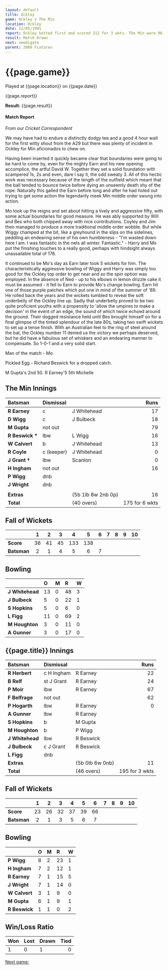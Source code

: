 ```yaml
---
layout: default
title: Ockley
game: Ockley v The Min
location: Ockley
date: 12/05/1991
report: Ockley batted first and scored 212 for 3 wkts. The Min were 96 for 6 wkts when time ran out
result: Match Drawn
next: newdigate
parent: 2009 Fixtures
---
```


# {{page.game}}

Played at {{page.location}} on {{page.date}}

{{page.report}}

**Result:** {{page.result}}

#### Match Report

*From our Cricket Correspondent*

We may have had to endure a distinctly dodgy tea and a good 4 hour wait for the first witty shout from the A29 but there was plenty of incident in Ockley for Min aficionados to chew on.

Having been inserted it quickly became clear that boundaries were going to be hard to come by, even for the mighty Earn and his new opening accomplice, the artful David W. Together they set a solid foundation with scampered 1s, 2s and even, dare I say it, the odd sweaty 3. All of this hectic work was necessary because of the length of the outfield which meant that the ball tended to bounce twice before dying an unseemly death shy of the rope. Naturally this galled the Earn before long and after he had holed out trying to get some action the legendarily meek Min middle order swung into action.

Mo took up the reigns and set about hitting a lively and aggressive fifty, with some actual boundaries for good measure. He was ably supported by Will and Bes who both chipped away with nice contributions. Coyley and Jim then managed to produce a more traditional middle order wobble. But while Wiggy champed at the bit, like a greyhound in the slips on the sidelines, peddling an endearing sense of his own humbleness - "I'm wasted down here I am. I was fantastic in the nets all winter. Fantastic." - Harry and Mo put the finishing touches to a really good, perhaps with hindsight always unassailable total of 178.

It continued to be Mo's day as Earn later took 5 wickets for him. The characteristically aggressive bowling of Wiggy and Harry was simply too good for the Ockley top order to get near and so the spin option was employed. In the absence of Ned - up to his elbows in lemon drizzle cake it must be assumed - it fell to Earn to provide Mo's change bowling. Earn hit one of those purple patches which put one in mind of the summer of '89. He rolled back the years and the wickets tumbled to reveal the soft underbelly of the Ockley line up. Sadly that underbelly proved to be two quite proficient youths with a propensity to 'allow the umpires to make a decision' in the event of an edge, the sound of which twice echoed around the ground. Their dogged resistance held until Bes brought himself on for a final glimpse of the tinted splendour of the late 80s, taking two swift wickets to set up a tense finish. With an Australian feel to the ring of steel around the bat, the Ockley number 11 denied us the victory we perhaps deserved, but he did have a fabulous set of whiskers and an endearing manner to compensate. So 1-0-1 and a very solid start.

Man of the match - Mo

Pickled Egg - Richard Beswick for a dropped catch.

M Gupta's 2nd 50. R Earney'5 5th Michelle

## The Min Innings

| Batsman | Dismissal |  | Runs |
|:---|:---|---|---:|
| **R Earney** | c | J Whitehead | 17 |
| **D Wigg** | c | J Bulbeck | 18 |
| **M Gupta** | not out |  | 79 |
| **R Beswick &#42;** | lbw | L Wigg | 16 |
| **W Calvert** | b | J Whitehead | 13 |
| **R Coyle** | c (keeper) | J Whitehead | 0 |
| **J Grant &#8224;** | lbw | Scanlon | 0 |
| **H Ingham** | not out |  | 16 |
| **P Wigg** | dnb |  |  |
| **J Wright** | dnb |  |  |
|  |  |  |  |
| **Extras** | | (5b 1lb 8w 2nb 0p) | 16 |
| **Total** | | (40 overs) | 175 for 6 wkts |

## Fall of Wickets

| | 1 | 2 | 3 | 4 | 5 | 6 | 7 | 8 | 9 | 10 |
|---|:---:|:---:|:---:|:---:|:---:|:---:|:---:|:---:|:---:|:---:|
| **Score** | 36 | 41 | 45 | 133 | 138 |  |  |  |  |  |
| **Batsman** | 2 | 1 | 4 | 5 | 6 | 7 |  |  |  |  |

## Bowling

| | O | M | R | W |
|---|:---|:---|:---|:---|
| **J Whitehead** | 13 | 0 | 48 | 3 |
| **J Bulbeck** | 5 | 0 | 22 | 1 |
| **S Hopkins** | 5 | 0 | 6 | 0 |
| **L Figg** | 11 | 0 | 69 | 2 |
| **M Houghton** | 3 | 0 | 11 | 0 |
| **A Gunner** | 3 | 0 | 17 | 0 |

## {{page.title}} Innings

| Batsman | Dismissal |  | Runs |
|:---|:---|---|---:|
| **R Herbert** | c H Ingham | R Earney | 22 |
| **B Relf** | st J Grant | R Earney | 24 |
| **P Moir** | lbw | R Earney | 67 |
| **F Belfrage** | not out |  | 62 |
| **P Hogarth** | lbw | R Earney | 0 |
| **A Gunner** | lbw | R Earney  |  |
| **S Hopkins** | b | M Gupta |  |
| **M Houghton** | b | P Wigg |  |
| **J Whitehead** | lbw | R Beswick |  |
| **J Bulbeck** | c J Grant | R Beswick |  |
| **L Figg** | dnb |  |  |
| **Extras** | | (5b 0lb 6w 0nb) | 11 |
| **Total** | | (46 overs) | 195 for 3 wkts |

## Fall of Wickets

| | 1 | 2 | 3 | 4 | 5 | 6 | 7 | 8 | 9 | 10 |
|---|:---:|:---:|:---:|:---:|:---:|:---:|:---:|:---:|:---:|:---:|
| **Score** | 23 | 26 | 32 | 37 | 39 | 66 |  |  |  |  |
| **Batsman** | 2 | 1 | 3 | 5 | 6 | 7 |  |  |  |  |

## Bowling

| | O | M | R | W |
|---|:---|:---|:---|:---|
| **P Wigg** | 8 | 2 | 23 | 1 |
| **H Ingham** | 7 | 2 | 12 | 1 |
| **R Earney** | 7 | 1 | 15 | 5 |
| **J Wright** | 7 | 1 | 14 | 0 |
| **W Calvert** | 3 | 1 | 9 | 0 |
| **M Gupta** | 6 | 1 | 9 | 1 |
| **R Beswick** | 1 | 1 | 0 | 2 |

## Win/Loss Ratio

| Won | Lost | Drawn | Tied |
|:---|:---|:---|---:|
| 1 | 0 | 1 | 0 |

[Next game:]({{page.next}})